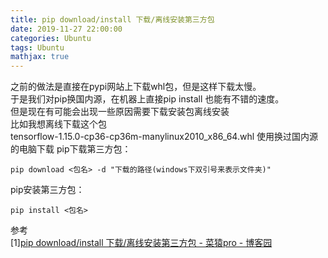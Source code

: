 ```yaml
---
title: pip download/install 下载/离线安装第三方包
date: 2019-11-27 22:00:00
categories: Ubuntu
tags: Ubuntu
mathjax: true
---
```




之前的做法是直接在pypi网站上下载whl包，但是这样下载太慢。     
于是我们对pip换国内源，在机器上直接pip install 也能有不错的速度。   
但是现在有可能会出现一些原因需要下载安装包离线安装   
比如我想离线下载这个包    
tensorflow-1.15.0-cp36-cp36m-manylinux2010_x86_64.whl
使用换过国内源的电脑下载
pip下载第三方包：

	pip download <包名> -d "下载的路径(windows下双引号来表示文件夹)"

pip安装第三方包：

	pip install <包名>



参考   
[1][pip download/install 下载/离线安装第三方包 - 菜猿pro - 博客园](https://www.cnblogs.com/jasonzhang-blog/p/11262738.html)
